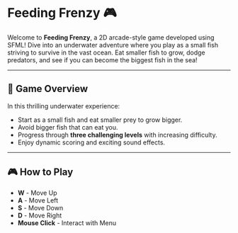 # Feeding Frenzy 🎮  
Welcome to **Feeding Frenzy**, a 2D arcade-style game developed using SFML! Dive into an underwater adventure where you play as a small fish striving to survive in the vast ocean. Eat smaller fish to grow, dodge predators, and see if you can become the biggest fish in the sea!  

---

## 🌊 Game Overview  
In this thrilling underwater experience:  
- Start as a small fish and eat smaller prey to grow bigger.  
- Avoid bigger fish that can eat you.  
- Progress through **three challenging levels** with increasing difficulty.  
- Enjoy dynamic scoring and exciting sound effects.  

---

## 🎮 How to Play  
- **W** - Move Up  
- **A** - Move Left  
- **S** - Move Down  
- **D** - Move Right  
- **Mouse Click** - Interact with Menu  
